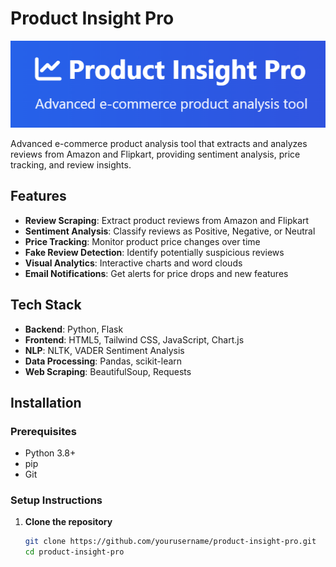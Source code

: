 # Product Insight Pro

![Project Logo](static/images/logo.png)

Advanced e-commerce product analysis tool that extracts and analyzes reviews from Amazon and Flipkart, providing sentiment analysis, price tracking, and review insights.

## Features

- **Review Scraping**: Extract product reviews from Amazon and Flipkart
- **Sentiment Analysis**: Classify reviews as Positive, Negative, or Neutral
- **Price Tracking**: Monitor product price changes over time
- **Fake Review Detection**: Identify potentially suspicious reviews
- **Visual Analytics**: Interactive charts and word clouds
- **Email Notifications**: Get alerts for price drops and new features

## Tech Stack

- **Backend**: Python, Flask
- **Frontend**: HTML5, Tailwind CSS, JavaScript, Chart.js
- **NLP**: NLTK, VADER Sentiment Analysis
- **Data Processing**: Pandas, scikit-learn
- **Web Scraping**: BeautifulSoup, Requests

## Installation

### Prerequisites

- Python 3.8+
- pip
- Git

### Setup Instructions

1. **Clone the repository**
   ```bash
   git clone https://github.com/yourusername/product-insight-pro.git
   cd product-insight-pro

